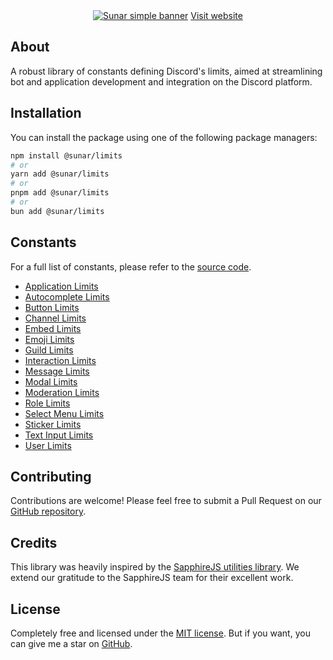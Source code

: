 <div align="center">
  	<a href="https://sunar.js.org"><img src="https://sunar.js.org/simple-banner.png" alt="Sunar simple banner" /></a>
    <a href="https://sunar.js.org">Visit website</a>
</div>

## About

A robust library of constants defining Discord's limits, aimed at streamlining bot and application development and integration on the Discord platform.

## Installation

You can install the package using one of the following package managers:

```bash
npm install @sunar/limits
# or
yarn add @sunar/limits
# or
pnpm add @sunar/limits
# or
bun add @sunar/limits
```

## Constants

For a full list of constants, please refer to the [source code](https://github.com/sunarjs/sunar/tree/main/packages/limits/src).

- [Application Limits](https://github.com/sunarjs/sunar/blob/main/packages/limits/src/application.ts)
- [Autocomplete Limits](https://github.com/sunarjs/sunar/blob/main/packages/limits/src/autocomplete.ts)
- [Button Limits](https://github.com/sunarjs/sunar/blob/main/packages/limits/src/button.ts)
- [Channel Limits](https://github.com/sunarjs/sunar/blob/main/packages/limits/src/channel.ts)
- [Embed Limits](https://github.com/sunarjs/sunar/blob/main/packages/limits/src/embed.ts)
- [Emoji Limits](https://github.com/sunarjs/sunar/blob/main/packages/limits/src/emoji.ts)
- [Guild Limits](https://github.com/sunarjs/sunar/blob/main/packages/limits/src/guild.ts)
- [Interaction Limits](https://github.com/sunarjs/sunar/blob/main/packages/limits/src/interaction.ts)
- [Message Limits](https://github.com/sunarjs/sunar/blob/main/packages/limits/src/message.ts)
- [Modal Limits](https://github.com/sunarjs/sunar/blob/main/packages/limits/src/modal.ts)
- [Moderation Limits](https://github.com/sunarjs/sunar/blob/main/packages/limits/src/moderation.ts)
- [Role Limits](https://github.com/sunarjs/sunar/blob/main/packages/limits/src/role.ts)
- [Select Menu Limits](https://github.com/sunarjs/sunar/blob/main/packages/limits/src/selectMenu.ts)
- [Sticker Limits](https://github.com/sunarjs/sunar/blob/main/packages/limits/src/sticker.ts)
- [Text Input Limits](https://github.com/sunarjs/sunar/blob/main/packages/limits/src/textInput.ts)
- [User Limits](https://github.com/sunarjs/sunar/blob/main/packages/limits/src/user.ts)


## Contributing

Contributions are welcome! Please feel free to submit a Pull Request on our [GitHub repository](https://github.com/sunarjs/sunar).

## Credits

This library was heavily inspired by the [SapphireJS utilities library](https://www.npmjs.com/package/@sapphire/discord-utilities). We extend our gratitude to the SapphireJS team for their excellent work.

## License

Completely free and licensed under the [MIT license](https://github.com/sunarjs/sunar/blob/main/README.md). But if you want, you can give me a star on [GitHub](https://github.com/sunarjs/sunar).